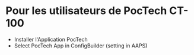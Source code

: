 # Pour les utilisateurs de PocTech CT-100

- Installer l'Application PocTech
- Select PocTech App in ConfigBuilder (setting in AAPS)
